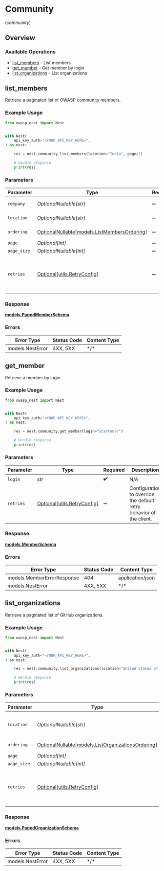 # Community
(*community*)

## Overview

### Available Operations

* [list_members](#list_members) - List members
* [get_member](#get_member) - Get member by login
* [list_organizations](#list_organizations) - List organizations

## list_members

Retrieve a paginated list of OWASP community members.

### Example Usage

<!-- UsageSnippet language="python" operationID="list_members" method="get" path="/api/v1/members/" -->
```python
from owasp_nest import Nest


with Nest(
    api_key_auth="<YOUR_API_KEY_HERE>",
) as nest:

    res = nest.community.list_members(location="India", page=1)

    # Handle response
    print(res)

```

### Parameters

| Parameter                                                                           | Type                                                                                | Required                                                                            | Description                                                                         | Example                                                                             |
| ----------------------------------------------------------------------------------- | ----------------------------------------------------------------------------------- | ----------------------------------------------------------------------------------- | ----------------------------------------------------------------------------------- | ----------------------------------------------------------------------------------- |
| `company`                                                                           | *OptionalNullable[str]*                                                             | :heavy_minus_sign:                                                                  | Company of the user                                                                 |                                                                                     |
| `location`                                                                          | *OptionalNullable[str]*                                                             | :heavy_minus_sign:                                                                  | Location of the member                                                              | India                                                                               |
| `ordering`                                                                          | [OptionalNullable[models.ListMembersOrdering]](../../models/listmembersordering.md) | :heavy_minus_sign:                                                                  | Ordering field                                                                      |                                                                                     |
| `page`                                                                              | *Optional[int]*                                                                     | :heavy_minus_sign:                                                                  | N/A                                                                                 |                                                                                     |
| `page_size`                                                                         | *OptionalNullable[int]*                                                             | :heavy_minus_sign:                                                                  | N/A                                                                                 |                                                                                     |
| `retries`                                                                           | [Optional[utils.RetryConfig]](../../models/utils/retryconfig.md)                    | :heavy_minus_sign:                                                                  | Configuration to override the default retry behavior of the client.                 |                                                                                     |

### Response

**[models.PagedMemberSchema](../../models/pagedmemberschema.md)**

### Errors

| Error Type       | Status Code      | Content Type     |
| ---------------- | ---------------- | ---------------- |
| models.NestError | 4XX, 5XX         | \*/\*            |

## get_member

Retrieve a member by login.

### Example Usage

<!-- UsageSnippet language="python" operationID="get_member" method="get" path="/api/v1/members/{login}" -->
```python
from owasp_nest import Nest


with Nest(
    api_key_auth="<YOUR_API_KEY_HERE>",
) as nest:

    res = nest.community.get_member(login="Stanton97")

    # Handle response
    print(res)

```

### Parameters

| Parameter                                                           | Type                                                                | Required                                                            | Description                                                         |
| ------------------------------------------------------------------- | ------------------------------------------------------------------- | ------------------------------------------------------------------- | ------------------------------------------------------------------- |
| `login`                                                             | *str*                                                               | :heavy_check_mark:                                                  | N/A                                                                 |
| `retries`                                                           | [Optional[utils.RetryConfig]](../../models/utils/retryconfig.md)    | :heavy_minus_sign:                                                  | Configuration to override the default retry behavior of the client. |

### Response

**[models.MemberSchema](../../models/memberschema.md)**

### Errors

| Error Type                 | Status Code                | Content Type               |
| -------------------------- | -------------------------- | -------------------------- |
| models.MemberErrorResponse | 404                        | application/json           |
| models.NestError           | 4XX, 5XX                   | \*/\*                      |

## list_organizations

Retrieve a paginated list of GitHub organizations.

### Example Usage

<!-- UsageSnippet language="python" operationID="list_organizations" method="get" path="/api/v1/organizations/" -->
```python
from owasp_nest import Nest


with Nest(
    api_key_auth="<YOUR_API_KEY_HERE>",
) as nest:

    res = nest.community.list_organizations(location="United States of America", page=1)

    # Handle response
    print(res)

```

### Parameters

| Parameter                                                                                       | Type                                                                                            | Required                                                                                        | Description                                                                                     | Example                                                                                         |
| ----------------------------------------------------------------------------------------------- | ----------------------------------------------------------------------------------------------- | ----------------------------------------------------------------------------------------------- | ----------------------------------------------------------------------------------------------- | ----------------------------------------------------------------------------------------------- |
| `location`                                                                                      | *OptionalNullable[str]*                                                                         | :heavy_minus_sign:                                                                              | Location of the organization                                                                    | United States of America                                                                        |
| `ordering`                                                                                      | [OptionalNullable[models.ListOrganizationsOrdering]](../../models/listorganizationsordering.md) | :heavy_minus_sign:                                                                              | Ordering field                                                                                  |                                                                                                 |
| `page`                                                                                          | *Optional[int]*                                                                                 | :heavy_minus_sign:                                                                              | N/A                                                                                             |                                                                                                 |
| `page_size`                                                                                     | *OptionalNullable[int]*                                                                         | :heavy_minus_sign:                                                                              | N/A                                                                                             |                                                                                                 |
| `retries`                                                                                       | [Optional[utils.RetryConfig]](../../models/utils/retryconfig.md)                                | :heavy_minus_sign:                                                                              | Configuration to override the default retry behavior of the client.                             |                                                                                                 |

### Response

**[models.PagedOrganizationSchema](../../models/pagedorganizationschema.md)**

### Errors

| Error Type       | Status Code      | Content Type     |
| ---------------- | ---------------- | ---------------- |
| models.NestError | 4XX, 5XX         | \*/\*            |